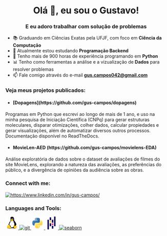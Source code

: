 <h1 align="center">Olá 👋, eu sou o Gustavo!</h1>
<h3 align="center">E eu adoro trabalhar com solução de problemas</h3>

- 📚 Graduando em Ciências Exatas pela UFJF, com foco em **Ciência da Computação**
- 🌱 Atualmente estou estudando **Programação Backend**
- 🐍 Tenho mais de 900 horas de experiência programando em **Python**
- 📊 Tenho como ferramentas a análise e a vizualização de **Dados** para resolver problemas
- 📫 Fale comigo através do e-mail **gus.campos042@gmail.com**

<h3 align="left">Veja meus projetos publicados:</h3>

- <h4 align="left"> [Dopagens](https://github.com/gus-campos/dopagens) </h4>

Programas em Python que escrevi ao longo de mais de 1 ano, e uso na minha pesquisa de Iniciação Científica (CNPq) para gerar estruturas moleculares, disparar otimizações, colher dados, calcular propiedades e gerar visualizações, além de automatizar diversos outros processos. Documentação disponível no ReadTheDocs.

- <h4 align="left"> MovieLen-AED (https://github.com/gus-campos/movielens-EDA) </h4>

Análise exploratória de dados sobre o dataset de avaliações de filmes do site MovieLens, explorando a natureza das avaliações, as preferências do público, e a divergência de opiniões da audiência sobre as obras.

<h3 align="left">Connect with me:</h3>
<p align="left">
<a href="https://www.linkedin.com/in/gus-campos/" target="blank"><img align="center" src="https://raw.githubusercontent.com/rahuldkjain/github-profile-readme-generator/master/src/images/icons/Social/linked-in-alt.svg" alt="https://www.linkedin.com/in/gus-campos/" height="30" width="40" /></a>
</p>

<h3 align="left">Languages and Tools:</h3>
<p align="left"> 
  <a href="https://www.linux.org/" target="_blank" rel="noreferrer"> <img src="https://raw.githubusercontent.com/devicons/devicon/master/icons/linux/linux-original.svg" alt="linux" width="40" height="40"/> </a> 
  <a href="https://git-scm.com/" target="_blank" rel="noreferrer"> <img src="https://www.vectorlogo.zone/logos/git-scm/git-scm-icon.svg" alt="git" width="40" height="40"/> </a> 
  <a href="https://www.python.org" target="_blank" rel="noreferrer"> <img src="https://raw.githubusercontent.com/devicons/devicon/master/icons/python/python-original.svg" alt="python" width="40" height="40"/> </a> 
  <a href="https://pandas.pydata.org/" target="_blank" rel="noreferrer"> <img src="https://raw.githubusercontent.com/devicons/devicon/2ae2a900d2f041da66e950e4d48052658d850630/icons/pandas/pandas-original.svg" alt="pandas" width="40" height="40"/> </a> 
  <a href="https://seaborn.pydata.org/" target="_blank" rel="noreferrer"> <img src="https://seaborn.pydata.org/_images/logo-mark-lightbg.svg" alt="seaborn" width="40" height="40"/> </a>
